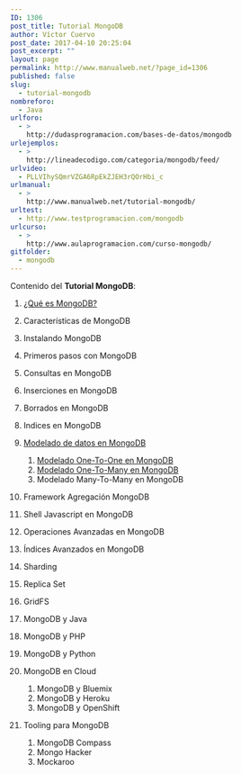 ```yaml
---
ID: 1306
post_title: Tutorial MongoDB
author: Víctor Cuervo
post_date: 2017-04-10 20:25:04
post_excerpt: ""
layout: page
permalink: http://www.manualweb.net/?page_id=1306
published: false
slug:
  - tutorial-mongodb
nombreforo:
  - Java
urlforo:
  - >
    http://dudasprogramacion.com/bases-de-datos/mongodb
urlejemplos:
  - >
    http://lineadecodigo.com/categoria/mongodb/feed/
urlvideo:
  - PLLVIhySQmrVZGA6RpEkZJEH3rQOrHbi_c
urlmanual:
  - >
    http://www.manualweb.net/tutorial-mongodb/
urltest:
  - http://www.testprogramacion.com/mongodb
urlcurso:
  - >
    http://www.aulaprogramacion.com/curso-mongodb/
gitfolder:
  - mongodb
---
```

Contenido del **Tutorial MongoDB**:

1.  [¿Qué es MongoDB?][1]
2.  Características de MongoDB
3.  Instalando MongoDB
4.  Primeros pasos con MongoDB
5.  Consultas en MongoDB
6.  Inserciones en MongoDB
7.  Borrados en MongoDB
8.  Indices en MongoDB
9.  [Modelado de datos en MongoDB][2] 
    1.  [Modelado One-To-One en MongoDB][3]
    2.  [Modelado One-To-Many en MongoDB][4]
    3.  Modelado Many-To-Many en MongoDB
10. Framework Agregación MongoDB
11. Shell Javascript en MongoDB
12. Operaciones Avanzadas en MongoDB
13. Índices Avanzados en MongoDB
14. Sharding
15. Replica Set
16. GridFS
17. MongoDB y Java
18. MongoDB y PHP
19. MongoDB y Python
20. MongoDB en Cloud 
    1.  MongoDB y Bluemix
    2.  MongoDB y Heroku
    3.  MongoDB y OpenShift
21. Tooling para MongoDB 
    1.  MongoDB Compass
    2.  Mongo Hacker
    3.  Mockaroo</ol>
    
    </li> </ol>

 [1]: http://www.manualweb.net/mongodb/que-es-mongodb/
 [2]: http://www.manualweb.net/mongodb/modelado-de-datos-en-mongodb/
 [3]: http://www.manualweb.net/mongodb/modelado-one-one-en-mongodb/
 [4]: http://www.manualweb.net/mongodb/modelado-one-to-many-en-mongodb/